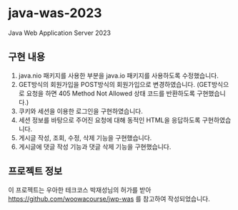 # java-was-2023

Java Web Application Server 2023

## 구현 내용
1. java.nio 패키지를 사용한 부분을 java.io 패키지를 사용하도록 수정했습니다.
2. GET방식의 회원가입을 POST방식의 회원가입으로 변경하였습니다.
   (GET방식으로 요청을 하면 405 Method Not Allowed 상태 코드를 반환하도록 구현했습니다.)
3. 쿠키와 세션을 이용한 로그인을 구현하였습니다.
4. 세션 정보를 바탕으로 주어진 요청에 대해 동적인 HTML을 응답하도록 구현하였습니다.
5. 게시글 작성, 조회, 수정, 삭제 기능을 구현했습니다.
6. 게시글에 댓글 작성 기능과 댓글 삭제 기능을 구현했습니다.

## 프로젝트 정보 

이 프로젝트는 우아한 테크코스 박재성님의 허가를 받아 https://github.com/woowacourse/jwp-was 
를 참고하여 작성되었습니다.
